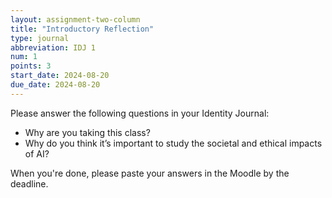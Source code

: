 ```yaml
---
layout: assignment-two-column
title: "Introductory Reflection"
type: journal
abbreviation: IDJ 1
num: 1
points: 3
start_date: 2024-08-20
due_date: 2024-08-20
---
```


Please answer the following questions in your Identity Journal:
* Why are you taking this class?
* Why do you think it’s important to study the societal and ethical impacts of AI?

When you're done, please paste your answers in the Moodle by the deadline.
